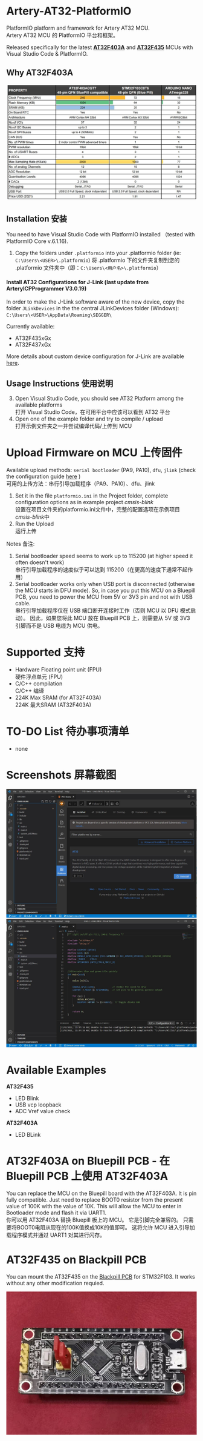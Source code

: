 # Artery-AT32-PlatformIO
 PlatformIO platform and framework for Artery AT32 MCU.<br>
 Artery AT32 MCU 的 PlatformIO 平台和框架。

Released specifically for the latest **[AT32F403A](https://www.arterychip.com/en/product/AT32F403A.jsp)** and **[AT32F435](https://www.arterychip.com/en/product/AT32F435.jsp)** MCUs with Visual Studio Code & PlatformIO.

## Why AT32F403A
![MCU Comparison](Docs/MCU_Comparison.jpg "MCU Comparison")


## Installation 安装
You need to have Visual Studio Code with PlatformIO installed （tested with PlatformIO Core v.6.1.16). 
1) Copy the folders under `.platformio` into your .platformio folder (ie: `C:\Users\<USER>\.platformio`)
将 .platformio 下的文件夹复制到您的 .platformio 文件夹中（即：`C:\Users\<用户名>\.platformio`）

#### Install AT32 Configurations for J-Link (last update from ArteryICPProgrammer V3.0.19)
In order to make the J-Link software aware of the new device, copy the folder `JLinkDevices` in the the central JLinkDevices folder (Windows):	`C:\Users\<USER>\AppData\Roaming\SEGGER\`

Currently available:
- AT32F435xGx
- AT32F437xGx

More details about custom device configuration for J-Link are available [here](https://wiki.segger.com/J-Link_Device_Support_Kit).


## Usage Instructions 使用说明
3) Open Visual Studio Code, you should see AT32 Platform among the available platforms<br>
打开 Visual Studio Code，在可用平台中应该可以看到 AT32 平台
4) Open one of the example folder and try to compile / upload<br>
打开示例文件夹之一并尝试编译代码/上传到 MCU

# Upload Firmware on MCU 上传固件
Available upload methods: `serial bootloader` (PA9, PA10), `dfu`, `jlink` (check the configuration guide [here](https://github.com/martinloren/Artery-AT32-PlatformIO/blob/main/JLINK.md) )<br>
可用的上传方法：串行引导加载程序（PA9、PA10）、dfu、jlink
1) Set it in the file `platformio.ini` in the Project folder, complete configuration options as in example project *cmsis-blink*<br>
设置在项目文件夹的platformio.ini文件中，完整的配置选项在示例项目*cmsis-blink*中
2) Run the Upload<br>
运行上传

Notes 备注: 
1) Serial bootloader speed seems to work up to 115200 (at higher speed it often doesn't work)<br>
串行引导加载程序的速度似乎可以达到 115200（在更高的速度下通常不起作用）
2) Serial bootloader works only when USB port is disconnected (otherwise the MCU starts in DFU mode). So, in case you put this MCU on a Bluepill PCB, you need to power the MCU from 5V or 3V3 pin and not with USB cable.<br>
串行引导加载程序仅在 USB 端口断开连接时工作（否则 MCU 以 DFU 模式启动）。 因此，如果您将此 MCU 放在 Bluepill PCB 上，则需要从 5V 或 3V3 引脚而不是 USB 电缆为 MCU 供电。

# Supported 支持
- Hardware Floating point unit (FPU)<br>
硬件浮点单元 (FPU)
- C/C++ compilation<br>
C/C++ 编译
- 224K Max SRAM (for AT32F403A)<br>
224K 最大SRAM (AT32F403A)

# TO-DO List 待办事项清单
- none

# Screenshots 屏幕截图
![VSCode Platform](Docs/VSCode_PlatformIO_2.jpg "VSCode Platform")
![VSCode Platform](Docs/VSCode_PlatformIO_1.jpg "VSCode Platform")

# Available Examples
**AT32F435**
- LED Blink
- USB vcp loopback
- ADC Vref value check

**AT32F403A**
- LED BLink

# AT32F403A on Bluepill PCB - 在 Bluepill PCB 上使用 AT32F403A
You can replace the MCU on the Bluepill board with the AT32F403A. It is pin fully compatible.
Just need to replace BOOT0 resistor from the present value of 100K with the value of 10K. This will allow the MCU to enter in Bootloader mode and flash it via UART1.<br>
你可以用 AT32F403A 替换 Bluepill 板上的 MCU。 它是引脚完全兼容的。
只需要将BOOT0电阻从现在的100K值换成10K的值即可。 这将允许 MCU 进入引导加载程序模式并通过 UART1 对其进行闪存。

# AT32F435 on Blackpill PCB
You can mount the AT32F435 on the [Blackpill PCB](https://item.taobao.com/item.htm?spm=a230r.1.14.44.458014682yTbFh&id=661526858750&ns=1&abbucket=11#detail) for STM32F103. It works without any other modification requied.

![AT32F435](Docs/AT32F435.jpg "AT32F435 on Blackpill board")

